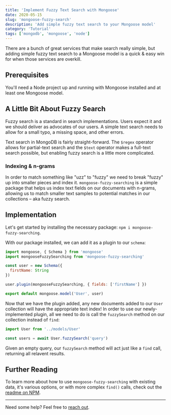 ```yaml
---
title: 'Implement Fuzzy Text Search with Mongoose'
date: 2020-05-15
slug: 'mongoose-fuzzy-search'
description: 'Add simple fuzzy text search to your Mongoose model'
category: 'Tutorial'
tags: ['mongodb', 'mongoose', 'node']
---
```


There are a bunch of great services that make search really simple, but adding simple fuzzy text search to a Mongoose model is a quick & easy win for when those services are overkill.

## Prerequisites

You'll need a Node project up and running with Mongoose installed and at least one Mongoose model.

## A Little Bit About Fuzzy Search

Fuzzy search is a standard in search implementations. Users expect it and we should deliver as advocates of our users. A simple text search needs to allow for a small typo, a missing space, and other errors.

Text search in MongoDB is fairly straight-forward. The `$regex` operator allows for partial-text search and the `$text` operator makes a full-text search possible, but enabling fuzzy search is a little more complicated.

### Indexing & n-grams

In order to match something like "uzz" to "fuzzy" we need to break "fuzzy" up into smaller pieces and index it. `mongoose-fuzzy-searching` is a simple package that helps us index text fields on our documents with n-grams, allowing us to match smaller text samples to potential matches in our collections – aka fuzzy search.

## Implementation

Let's get started by installing the necessary package: `npm i mongoose-fuzzy-searching`.

With our package installed, we can add it as a plugin to our `schema`:

```js
import mongoose, { Schema } from 'mongoose'
import mongooseFuzzySearching from 'mongoose-fuzzy-searching'

const user = new Schema({
  firstName: String
})

user.plugin(mongooseFuzzySearching, { fields: ['firstName'] })

export default mongoose.model('User', user)
```

Now that we have the plugin added, any new documents added to our `User` collection will have the appropriate text index! In order to use our newly-implemented plugin, all we need to do is call the `fuzzySearch` method on our collection instead of `find`:

```js
import User from '../models/User'

const users = await User.fuzzySearch('query')
```

Given an empty query, our `fuzzySearch` method will act just like a `find` call, returning all relavent results.

## Further Reading

To learn more about how to use `mongoose-fuzzy-searching` with existing data, it's various options, or with more complex `find()` calls, check out the [readme on NPM](https://www.npmjs.com/package/mongoose-fuzzy-searching).

---

Need some help? Feel free to [reach out](https://twitter.com/briansw).
